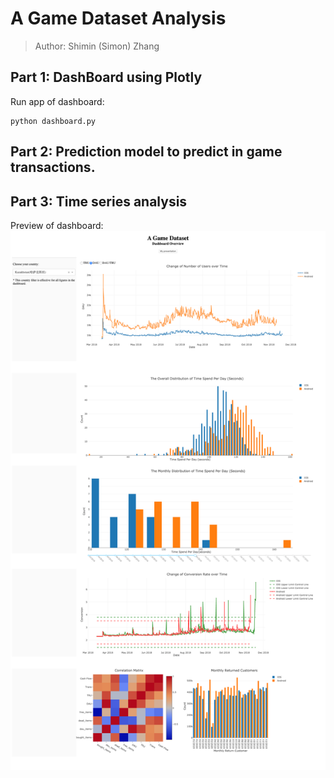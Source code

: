 # A Game Dataset Analysis
> Author: Shimin (Simon) Zhang

## Part 1: DashBoard using Plotly
Run app of dashboard:
```
python dashboard.py
```
## Part 2: Prediction model to predict in game transactions. 

## Part 3: Time series analysis

Preview of dashboard:
![](./Dash.png)


